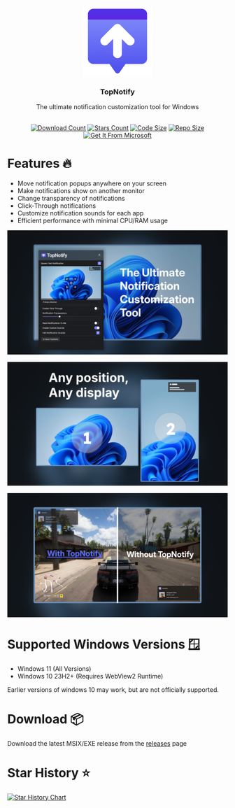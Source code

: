 <a id="readme-top"></a>

<br />
<div align="center">
  <a href="https://github.com/SamsidParty/TopNotify">
    <img src="./TopNotify/src-vite/public/Image/Icon.png" alt="TopNotify Logo" width="160" height="160">
  </a>

  <h3 align="center">TopNotify</h3>
  <p align="center">
    The ultimate notification customization tool for Windows
    <br />
    <br />
  </p>
  <div align="center">

  <a href="">![Download Count](https://img.shields.io/github/downloads/SamsidParty/TopNotify/total.svg?style=for-the-badge)</a>
  <a href="">![Stars Count](https://img.shields.io/github/stars/SamsidParty/TopNotify.svg?style=for-the-badge)</a>
  <a href="">![Code Size](https://img.shields.io/github/languages/code-size/SamsidParty/TopNotify?style=for-the-badge)</a>
  <a href="">![Repo Size](https://img.shields.io/github/repo-size/SamsidParty/TopNotify?style=for-the-badge)</a>
  <a href="https://apps.microsoft.com/detail/9pfmdk0qhkqj?hl=en-US&gl=US">![Get It From Microsoft](https://get.microsoft.com/images/en-us%20dark.svg)</a>
    
  </div>
</div>

# Features 🔥

- Move notification popups anywhere on your screen
- Make notifications show on another monitor
- Change transparency of notifications
- Click-Through notifications
- Customize notification sounds for each app
- Efficient performance with minimal CPU/RAM usage

![TopNotify Header](/Docs/Screenshot3.png)

![TopNotify Screenshot](/Docs/Screenshot2.png)

![TopNotify Screenshot](/Docs/Screenshot1.png)

# Supported Windows Versions 🪟

- Windows 11 (All Versions)
- Windows 10 23H2+ (Requires WebView2 Runtime)

Earlier versions of windows 10 may work, but are not officially supported.

# Download 📦

Download the latest MSIX/EXE release from the [releases](https://github.com/SamsidParty/TopNotify/releases) page

# Star History ⭐

<a href="https://www.star-history.com/#SamsidParty/TopNotify&Date">
 <picture>
   <source media="(prefers-color-scheme: dark)" srcset="https://api.star-history.com/svg?repos=SamsidParty/TopNotify&type=Date&theme=dark" />
   <source media="(prefers-color-scheme: light)" srcset="https://api.star-history.com/svg?repos=SamsidParty/TopNotify&type=Date" />
   <img alt="Star History Chart" src="https://api.star-history.com/svg?repos=SamsidParty/TopNotify&type=Date" />
 </picture>
</a>

